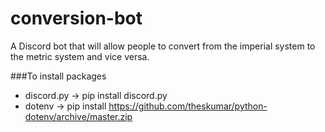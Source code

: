 # conversion-bot
A Discord bot that will allow people to convert from the imperial system to the metric system and vice versa.

###To install packages

- discord.py -> pip install discord.py
- dotenv -> pip install https://github.com/theskumar/python-dotenv/archive/master.zip